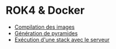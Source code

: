 # ROK4 & Docker

* [Compilation des images](./build/README.md)
* [Génération de pyramides](./run/datasets/README.md)
* [Exécution d'une stack avec le serveur](./run/server/README.md)